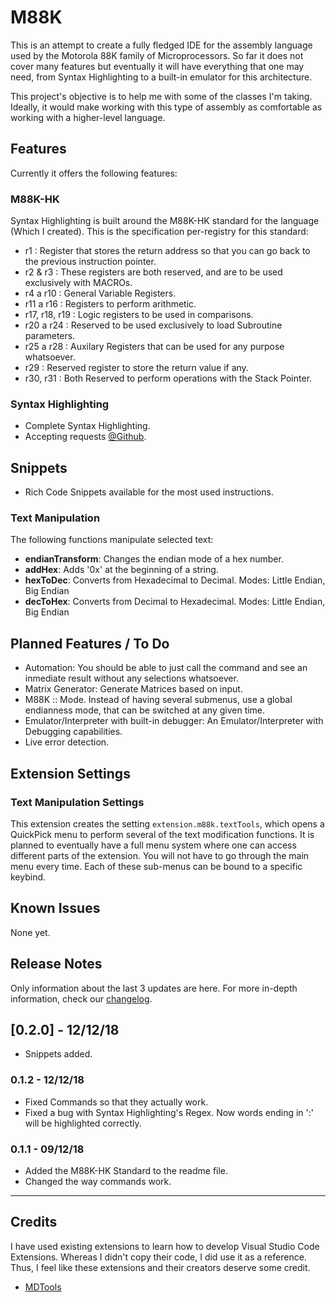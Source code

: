 # M88K 

This is an attempt to create a fully fledged IDE for the assembly language used by the Motorola 88K family of Microprocessors. So far it does not cover many features but eventually it will have everything that one may need, from Syntax Highlighting to a built-in emulator for this architecture.

This project's objective is to help me with some of the classes I'm taking. Ideally, it would make working with this type of assembly as comfortable as working with a higher-level language.

## **Features**

Currently it offers the following features:

### M88K-HK
Syntax Highlighting is built around the M88K-HK standard for the language (Which I created). This is the specification per-registry for this standard:

- r1 : Register that stores the return address so that you can go back to the previous instruction pointer.
- r2 & r3 : These registers are both reserved, and are to be used exclusively with MACROs.
- r4 a r10 : General Variable Registers.
- r11 a r16 : Registers to perform arithmetic.
- r17, r18, r19 : Logic registers to be used in comparisons.
- r20 a r24 : Reserved to be used exclusively to load Subroutine parameters.
- r25 a r28 : Auxilary Registers that can be used for any purpose whatsoever. 
- r29 : Reserved register to store the return value if any.
- r30, r31 : Both Reserved to perform operations with the Stack Pointer.

### Syntax Highlighting

- Complete Syntax Highlighting.
- Accepting requests [@Github](https://github.com/M-T3K/M88K/issues).

## Snippets

- Rich Code Snippets available for the most used instructions.

### Text Manipulation

The following functions manipulate selected text:

- **endianTransform**: Changes the endian mode of a hex number.
- **addHex**: Adds '0x' at the beginning of a string.
- **hexToDec**: Converts from Hexadecimal to Decimal. Modes: Little Endian, Big Endian
- **decToHex**: Converts from Decimal to Hexadecimal. Modes: Little Endian, Big Endian

## Planned Features / To Do

- Automation: You should be able to just call the command and see an inmediate result without any selections whatsoever.
- Matrix Generator: Generate Matrices based on input.
- M88K :: Mode. Instead of having several submenus, use a global endianness mode, that can be switched at any given time.
- Emulator/Interpreter with built-in debugger: An Emulator/Interpreter with Debugging capabilities.
- Live error detection.

## Extension Settings

### Text Manipulation Settings

This extension creates the setting `extension.m88k.textTools`, which opens a QuickPick menu to perform several of the text modification functions. It is planned to eventually have a full menu system where one can access different parts of the extension. You will not have to go through the main menu every time. Each of these sub-menus can be bound to a specific keybind.

## Known Issues

None yet.

## Release Notes

Only information about the last 3 updates are here. For more in-depth information, check our [changelog](https://github.com/M-T3K/M88K/blob/master/CHANGELOG.md).

## [0.2.0] - 12/12/18

- Snippets added.

### 0.1.2 - 12/12/18

- Fixed Commands so that they actually work.
- Fixed a bug with Syntax Highlighting's Regex. Now words ending in ':' will be highlighted correctly.

### 0.1.1 - 09/12/18

- Added the M88K-HK Standard to the readme file.
- Changed the way commands work.

---------------------------------------------------------------------------------------------

## Credits

I have used existing extensions to learn how to develop Visual Studio Code Extensions. Whereas I didn't copy their code, I did use it as a reference. Thus, I feel like these extensions and their creators deserve some credit.

- [MDTools](https://github.com/Microsoft/vscode-MDTools/)